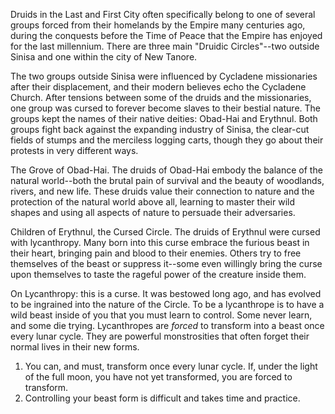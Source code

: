 
Druids in the Last and First City often specifically belong to one of several groups forced from their homelands by the Empire many centuries ago, during the conquests before the Time of Peace that the Empire has enjoyed for the last millennium. There are three main "Druidic Circles"--two outside Sinisa and one within the city of New Tanore.

The two groups outside Sinisa were influenced by Cycladene missionaries after their displacement, and their modern believes echo the Cycladene Church. After tensions between some of the druids and the missionaries, one group was cursed to forever become slaves to their bestial nature. The groups kept the names of their native deities: Obad-Hai and Erythnul. Both groups fight back against the expanding industry of Sinisa, the clear-cut fields of stumps and the merciless logging carts, though they go about their protests in very different ways.

The Grove of Obad-Hai. The druids of Obad-Hai embody the balance of the natural world--both the brutal pain of survival and the beauty of woodlands, rivers, and new life. These druids value their connection to nature and the protection of the natural world above all, learning to master their wild shapes and using all aspects of nature to persuade their adversaries.

Children of Erythnul, the Cursed Circle. The druids of Erythnul were cursed with lycanthropy. Many born into this curse embrace the furious beast in their heart, bringing pain and blood to their enemies. Others try to free themselves of the beast or suppress it--some even willingly bring the curse upon themselves to taste the rageful power of the creature inside them.

On Lycanthropy: this is a curse. It was bestowed long ago, and has evolved to be ingrained into the nature of the Circle. To be a lycanthrope is to have a wild beast inside of you that you must learn to control. Some never learn, and some die trying.
Lycanthropes are *forced* to transform into a beast once every lunar cycle. They are powerful monstrosities that often forget their normal lives in their new forms.

1. You can, and must, transform once every lunar cycle. If, under the light of the full moon, you have not yet transformed, you are forced to transform.
2. Controlling your beast form is difficult and takes time and practice.


